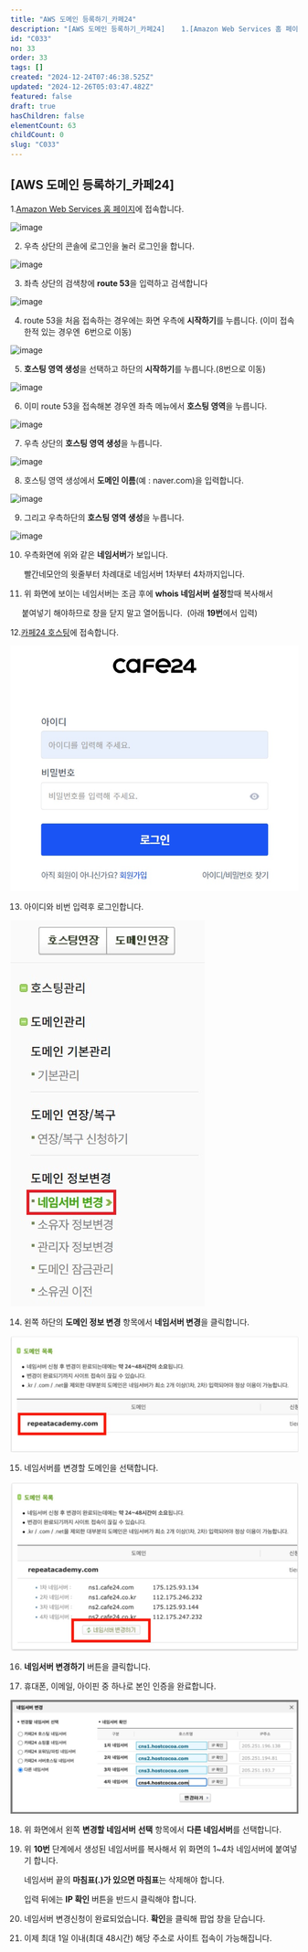 ```yaml
---
title: "AWS 도메인 등록하기_카페24"
description: "[AWS 도메인 등록하기_카페24]    1.[Amazon Web Services 홈 페이지](https://aws.amazon.com/ko/)에 접속합니다.    ![](https://lh7-rt.googleusercontent.com/docsz/AD_4nXeG..."
id: "C033"
no: 33
order: 33
tags: []
created: "2024-12-24T07:46:38.525Z"
updated: "2024-12-26T05:03:47.482Z"
featured: false
draft: true
hasChildren: false
elementCount: 63
childCount: 0
slug: "C033"
---
```


## [AWS 도메인 등록하기_카페24]



1.[Amazon Web Services 홈 페이지](https://aws.amazon.com/ko/)에 접속합니다.



![image](https://lh7-rt.googleusercontent.com/docsz/AD_4nXeGorxppA_2YxWfvfNYxCCcxcR4AGO5wkca6cun2QnfIpfwKhswJ2uFNgZtrpOOYX-fCPPDy04A-G_lOTc5ck5FrnOf0JxNhVymhDiyTCDhC8G24TdQe34A5Ho4Ljz5XMhg0BK5MQ?key=YqS6IU_DJn3vrikIkYy671mF)

2. 우측 상단의 콘솔에 로그인을 눌러 로그인을 합니다.



![image](https://lh7-rt.googleusercontent.com/docsz/AD_4nXfEzvznE3sq0dmD2CetPQt_Dp4iST2-0iX5eE0QjOAJkbWQrQHM3rtj4F92NJoAI_1pybTyHjejrvII1IS8ApQSqOrGjOtA_wNZm2aX5vIg2ZiwkGy5g-CwiqyMkbNHn1C-6x8p0w?key=YqS6IU_DJn3vrikIkYy671mF)

3. 좌측 상단의 검색창에 **route 53**을 입력하고 검색합니다



![image](https://lh7-rt.googleusercontent.com/docsz/AD_4nXeBXDpCK325OJyhTPmIpjJnrzOXspn-NuUpsybm0m5d4kF8fkBxvWnCy27lYwzK-0t5-XCPbDRXDjf__HYOq3K6_QnxaDOhOHdH7g4QDzDsadLHk4ddXEsPuQil1NQG7PEPN7z3FA?key=YqS6IU_DJn3vrikIkYy671mF)

4. route 53을 처음 접속하는 경우에는 화면 우측에 **시작하기**를 누릅니다. (이미 접속한적 있는 경우엔  6번으로 이동)



![image](https://lh7-rt.googleusercontent.com/docsz/AD_4nXdq6KjDrJqIsIIQY_ogOXNxmkGKkx9fot9ViJMaqx8tEb1bATmyDRIapNMQkyLa3Rvh0hWgKaHhgjK2wmMcY_JHnU1920xMlH6VSuxKALV2hfISVswW8dwWGa1khbpgiEAC8CcYAw?key=YqS6IU_DJn3vrikIkYy671mF)

5. **호스팅 영역 생성**을 선택하고 하단의 **시작하기**를 누릅니다.(8번으로 이동)



![image](https://lh7-rt.googleusercontent.com/docsz/AD_4nXelSAMz3vO2FTemHGBlZ-Uw1SwATIPRrAKvMse6YSr-RD4_FhEqFaaK0GWfEVxGBAG84IHlvqyQ-G_gFSBykjvzshHQtoEL0rKiYyO5sU-YcIYzW6HnmvsdKSR_5CMLvTqc1_1gIA?key=YqS6IU_DJn3vrikIkYy671mF)

6. 이미 route 53을 접속해본  경우엔 좌측 메뉴에서 **호스팅 영역**을 누릅니다.



![image](https://lh7-rt.googleusercontent.com/docsz/AD_4nXfGWWlAqz1Dk8XBkMDY2c0vocTxN19vwqqwVVDPXzxhUUo2LO7DhDpz-EaT0S1SSkrzTa5YCSluMVDYJVQ1wXDH6IyvwEuGVFjuJCWUoJ2LQUfSBjrT4u5N2dg_hK8csJgnipg4?key=YqS6IU_DJn3vrikIkYy671mF)

7. 우측 상단의 **호스팅 영역 생성**을 누릅니다.



![image](https://lh7-rt.googleusercontent.com/docsz/AD_4nXcb-kIwOjrNhGja1Rn6yeIO-a3Rkj0tpb6Oqj9gJbqkQWvUasmimeQbPVMMPICKxIGDxm2iTE_5WsQO1NbQqQx4MoSrjnSFGqnkE1w65wpnf5omvUCrFsgq0oa_YByR0oU96KeSUQ?key=YqS6IU_DJn3vrikIkYy671mF)

8. 호스팅 영역 생성에서 **도메인 이름**(예 : naver.com)을 입력합니다.



![image](https://lh7-rt.googleusercontent.com/docsz/AD_4nXd7W-ewjDqdgoHcRi9t_SuQuhigdFVxpZclRuEh6ZYwMCS7M9mxwGkPwc8FDbuX8wU6Zl5VAJwcZedJgX7LjCwQ9C8B0Alx_B6GGxi4jaMW9nFIa1_LK62a9tKQAi0s3ERzFx42?key=YqS6IU_DJn3vrikIkYy671mF)

9. 그리고 우측하단의 **호스팅 영역 생성**을 누릅니다.



![image](https://lh7-rt.googleusercontent.com/docsz/AD_4nXeAl3e4iDfjn5GcM41dLapZrsUUwvTPpgbgEKxpRLPvy27kyyl-OF7HfCTwlz5WSw9G6BhvWcYq8zmiBBhsUwLVxZls2uO-ZP3co2VFriPUCdJI_g7_Qfw_BlmJbltjdHWrVoLosw?key=YqS6IU_DJn3vrikIkYy671mF)

10. 우측화면에 위와 같은 **네임서버**가 보입니다.

      빨간네모안의 윗줄부터 차례대로 네임서버 1차부터 4차까지입니다.



11. 위 화면에 보이는 네임서버는 조금 후에 **whois 네임서버 설정**할때 복사해서 

     붙여넣기 해야하므로 창을 닫지 말고 열어둡니다.  (아래 **19번**에서 입력)



12.[카페24 호스팅](https://hosting.cafe24.com/?controller=myservice_domain_main)에 접속합니다.



![file](/images/5693eb1c469fc0fbf25226f48c47300f.jpg)

13. 아이디와 비번 입력후 로그인합니다.



![file](/images/aba16339288da7aca57df0cef0b57ab6.jpg)

14. 왼쪽 하단의 **도메인 정보 변경** 항목에서 **네임서버 변경**을 클릭합니다.



![file](/images/9858bc573c3ef9cf2a2a3c8131730dbb.jpg)

15. 네임서버를 변경할 도메인을 선택합니다.



![file](/images/5ac0de8345ec8a103873b10c36c5be7d.jpg)

16. **네임서버 변경하기** 버튼을 클릭합니다.

17. 휴대폰, 이메일, 아이핀 중 하나로 본인 인증을 완료합니다.



![file](/images/8506017298bd919c7457afe719ba880d.jpg)

18. 위 화면에서 왼쪽 **변경할 네임서버** **선택** 항목에서 **다른 네임서버**를 선택합니다.

19. 위 **10번** 단계에서 생성된 네임서버를 복사해서 위 화면의 1~4차 네임서버에 붙여넣기 합니다. 

      네임서버 끝의 **마침표(.)**가 있으면** 마침표**는 삭제해야 합니다.        

      입력 뒤에는 **IP 확인** 버튼을 반드시 클릭해야 합니다.

20. 네임서버 변경신청이 완료되었습니다. **확인**을 클릭해 팝업 창을 닫습니다.

21. 이제 최대 1일 이내(최대 48시간) 해당 주소로 사이트 접속이 가능해집니다.
